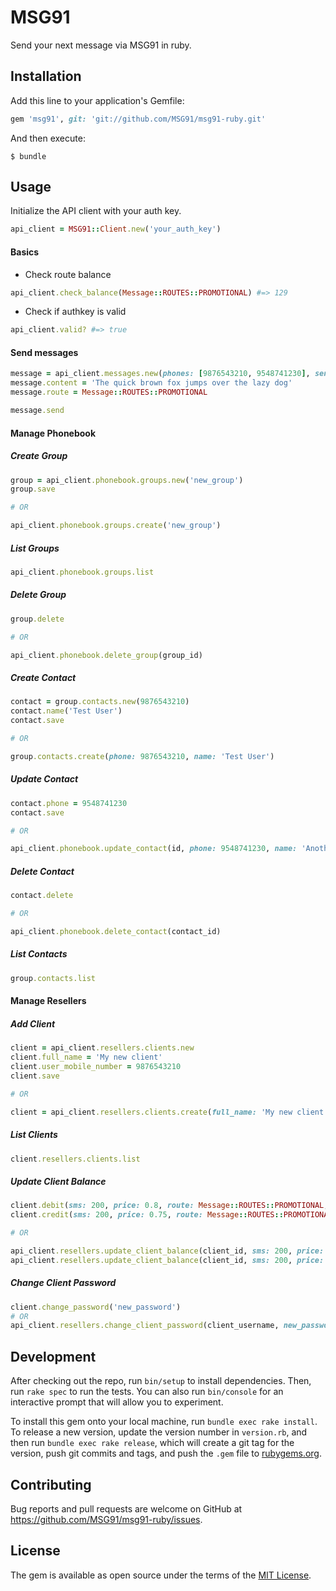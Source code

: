 # MSG91

Send your next message via MSG91 in ruby.

## Installation

Add this line to your application's Gemfile:

```ruby
gem 'msg91', git: 'git://github.com/MSG91/msg91-ruby.git'
```

And then execute:

    $ bundle

## Usage

Initialize the API client with your auth key.

```ruby
api_client = MSG91::Client.new('your_auth_key')
```

#### Basics

- Check route balance
```ruby
api_client.check_balance(Message::ROUTES::PROMOTIONAL) #=> 129
```
- Check if authkey is valid
```ruby
api_client.valid? #=> true
```

#### Send messages
```ruby
message = api_client.messages.new(phones: [9876543210, 9548741230], sender: 'TESTER')
message.content = 'The quick brown fox jumps over the lazy dog'
message.route = Message::ROUTES::PROMOTIONAL

message.send
```

#### Manage Phonebook

##### Create Group
```ruby
group = api_client.phonebook.groups.new('new_group')
group.save

# OR

api_client.phonebook.groups.create('new_group')
```

##### List Groups
```ruby
api_client.phonebook.groups.list
```

##### Delete Group
```ruby
group.delete

# OR

api_client.phonebook.delete_group(group_id)
```

##### Create Contact
```ruby
contact = group.contacts.new(9876543210)
contact.name('Test User')
contact.save

# OR

group.contacts.create(phone: 9876543210, name: 'Test User')
```

##### Update Contact
```ruby
contact.phone = 9548741230
contact.save

# OR

api_client.phonebook.update_contact(id, phone: 9548741230, name: 'Another User')
```

##### Delete Contact
```ruby
contact.delete

# OR

api_client.phonebook.delete_contact(contact_id)
```

##### List Contacts
```ruby
group.contacts.list
```

#### Manage Resellers

##### Add Client
```ruby
client = api_client.resellers.clients.new
client.full_name = 'My new client'
client.user_mobile_number = 9876543210
client.save

# OR

client = api_client.resellers.clients.create(full_name: 'My new client', ...)
```

##### List Clients
```ruby
client.resellers.clients.list
```

##### Update Client Balance
```ruby
client.debit(sms: 200, price: 0.8, route: Message::ROUTES::PROMOTIONAL, description: 'Test message')
client.credit(sms: 200, price: 0.75, route: Message::ROUTES::PROMOTIONAL, description: 'Test message')

# OR

api_client.resellers.update_client_balance(client_id, sms: 200, price: 0.8, route: Message::ROUTES::PROMOTIONAL, direction: Reseller::TRANSACTIONS::DEBIT, description: 'Test message')
api_client.resellers.update_client_balance(client_id, sms: 200, price: 0.75, route: Message::ROUTES::PROMOTIONAL, direction: Reseller::TRANSACTIONS::CREDIT, description: 'Test message')
```

##### Change Client Password
```ruby
client.change_password('new_password')
# OR
api_client.resellers.change_client_password(client_username, new_password: 'new_password')
```

## Development

After checking out the repo, run `bin/setup` to install dependencies. Then, run `rake spec` to run the tests. You can also run `bin/console` for an interactive prompt that will allow you to experiment.

To install this gem onto your local machine, run `bundle exec rake install`. To release a new version, update the version number in `version.rb`, and then run `bundle exec rake release`, which will create a git tag for the version, push git commits and tags, and push the `.gem` file to [rubygems.org](https://rubygems.org).

## Contributing

Bug reports and pull requests are welcome on GitHub at https://github.com/MSG91/msg91-ruby/issues.


## License

The gem is available as open source under the terms of the [MIT License](http://opensource.org/licenses/MIT).


